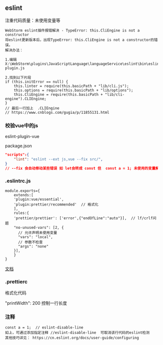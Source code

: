 ## eslint

注重代码质量：未使用变量等

```
WebStorm eslint插件报错解决 - TypeError: this.CliEngine is not a constructor
将eslint更新版本后，出现TypeError: this.CliEngine is not a constructor的错误。
解决办法：

1.编辑 X:\WebStorm\plugins\JavaScriptLanguage\languageService\eslint\bin\eslint-plugin.js

2.找到以下片段
if (this.initError == null) {
    this.linter = require(this.basicPath + "lib/cli.js");
    this.options = require(this.basicPath + "lib/options");
    this.CliEngine = require(this.basicPath + "lib/cli-engine").CLIEngine;
}
// 最后一行加上  .CLIEngine
// https://www.cnblogs.com/gugia/p/11855131.html
```

### 校验vue中的js

eslint-plugin-vue

package.json

```json
"scripts":{
	"lint": "eslint --ext js,vue --fix src/",  
}
// --fix 会自动修动某些错误 如 let会转成 const 但  const a = 1; 未使用的变量解决不了
```

### .eslintrc.js

```
module.exports={
	extends:[
	'plugin:vue/essential',
	'plugin:prettier/recommended'  // 格式化
	],
	rules:{
	'prettier/prettier': ['error',{"endOfLine":"auto"}],  // lf/crlf问题
	"no-unused-vars": [2, { 
      // 允许声明未使用变量
      "vars": "local",
      // 参数不检查
      "args": "none" 
    }],
	}
}
```

[文档](https://vue-loader.vuejs.org/zh/guide/linting.html#eslint)

###  .prettierc

格式化代码

"printWidth": 200 控制一行长度

### 注释

```
const a = 1;  // eslint-disable-line
如上，可通过添加指定注释 //eslint-disable-line  可取消该行代码的eslint检测
其他技巧详见： https://cn.eslint.org/docs/user-guide/configuring
```

